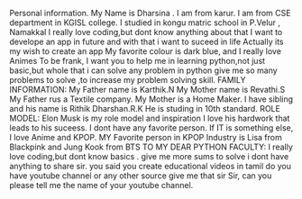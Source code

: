 Personal information.
My Name is Dharsina .
I am from karur.
I am from CSE department in KGISL college.
I studied in kongu matric school in P.Velur , Namakkal
I really love coding,but dont know anything about that
I want to develope an app in future and with that i want to suceed in life
Actually its my wish to create an app
My favorite colour is dark blue, and I really love Animes
To be frank, I want you to help me in learning python,not just basic,but whole that i can solve any problem in python
give me so many problems to solve ,to increase my problem solving skill.
FAMILY INFORMATION:
My Father name is Karthik.N
My Mother name is Revathi.S
My Father rus a Textile company.
My Mother is a Home Maker.
I have sibling and his name is Rithik Dharshan.R.K
He is studing in 10th standard.
ROLE MODEL:
Elon Musk is my role model and inspiration 
I love his hardwork that leads to his suceess.
I dont have any favorite person.
If IT is something else, I love Anime and KPOP.
MY Favorite person in KPOP Industry is Lisa from Blackpink and Jung Kook from BTS
TO MY DEAR PYTHON FACULTY:
I really love coding,but dont know basics .
give me more sums to solve 
i dont have anything to share sir.
you said you create educational videos in tamil
do you have youtube channel or any other source
give me that sir
Sir, can you please tell me the name of your youtube channel.
